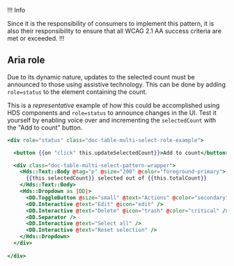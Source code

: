 !!! Info

Since it is the responsibility of consumers to implement this pattern, it is also their responsibility to ensure that all WCAG 2.1 AA success criteria are met or exceeded.
!!!

## Aria role

Due to its dynamic nature, updates to the selected count must be announced to those using assistive technology. This can be done by adding `role=status` to the element containing the count.

This is a _representative_ example of how this could be accomplished using HDS components and `role=status` to announce changes in the UI. Test it yourself by enabling voice over and incrementing the `selectedCount` with the "Add to count" button.

```hbs
<div role="status" class="doc-table-multi-select-role-example">

  <button {{on "click" this.updateSelectedCount}}>Add to count</button>

  <div class="doc-table-multi-select-pattern-wrapper">
    <Hds::Text::Body @tag="p" @size="200" @color="foreground-primary">
      {{this.selectedCount}} selected out of {{this.totalCount}}
    </Hds::Text::Body>
    <Hds::Dropdown as |DD|>
      <DD.ToggleButton @size="small" @text="Actions" @color="secondary" />
      <DD.Interactive @text="Edit" @icon="edit" />
      <DD.Interactive @text="Delete" @icon="trash" @color="critical" />
      <DD.Separator />
      <DD.Interactive @text="Select all" />
      <DD.Interactive @text="Reset selection" />
    </Hds::Dropdown>
  </div>
  
</div>
```


